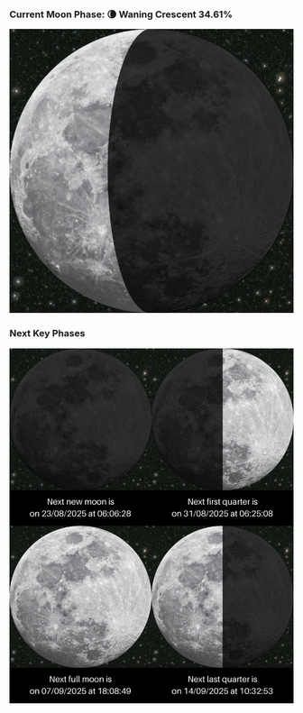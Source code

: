 ### Current Moon Phase: 🌘 Waning Crescent 34.61%
![Moon Phase](moonphase.png)
### Next Key Phases
![Gallery](gallery.png)